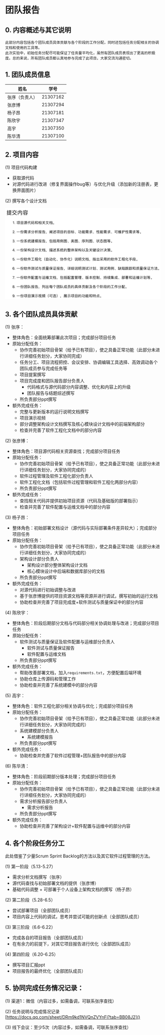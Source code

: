 # 团队报告

## 0. 内容概述与其它说明

    此部分内容包括各个团队成员具体贡献与各个阶段的工作分配，同时还包括任务分配相关的协调文档和使用的工具等。
    此次实验中，初始任务分配尽可能保证了任务量平均化，虽然有团队成员表现出了更高的积极度。总的来说，所有团队成员都认真地参与完成了此项目，大家交流沟通密切。

## 1. 团队成员信息

| 姓名           | 学号     |
| -------------- | -------- |
| 张序（负责人） | 21307162 |
| 张彦博         | 21307294 |
| 杨子昂         | 21307181 |
| 陈欣宇         | 21307347 |
| 高宇           | 21307350 |
| 陈华清         | 21307100 |

## 2. 项目内容

(1) 项目代码构建

* 获取源代码
* 对源代码进行改进（修复界面操作bug等）与优化升级（添加新的注册表，更换界面图片）

(2) 撰写各个设计文档

![1718782090665](image/README/1718782090665.png)

## 3. 各个团队成员具体贡献

(1) 张序：

* 整体角色：全面统筹部署此次项目；完成部分项目任务
* 原始分配任务：
  * 协作完善初始项目骨架（给予已有项目），使之具备正常功能（此部分未进行详细任务划分，大家协同完成）
  * 任务分工、项目流程把控、会议安排、协调编辑工具选择、高效调动各个团队成员参与完成任务等
  * 项目提案撰写
  * 项目完成度和团队报告部分负责人
    * 代码格式与源代码部分内容调整、优化和内容上的升级
    * 团队报告与结题综述撰写
  * 所负责部分ppt撰写
* 额外完成任务：
  * 完整与更新版本的运行说明文档撰写
  * 项目演示视频
  * 部分调整架构设计文档撰写及核心模块设计文档中的前端架构部分
  * 检查并完善了软件工程化文档中的部分内容

(2) 张彦博：

* 整体角色：项目源代码相关资源查找；完成部分项目任务
* 原始分配任务：
  * 协作完善初始项目骨架（给予已有项目），使之具备正常功能（此部分未进行详细任务划分，大家协同完成的）
  * 软件过程管理及软件工程化部分负责人
  * 软件工程化文档（包括软件过程管理和软件工程化两部分内容）
  * 所负责部分ppt撰写
* 额外完成任务：
  * 查找相关代码并提供初始项目资源（代码及基础版的部署指示）
  * 检查并完善了软件配置与运维文档中的部分内容

(3) 杨子昂：

* 整体角色：初始部署文档设计（源代码与实际部署条件差异较大）；完成部分项目任务
* 原始分配任务：
  * 协作完善初始项目骨架（给予已有项目），使之具备正常功能（此部分未进行详细任务划分，大家协同完成的）
  * 架构设计部分负责人
    * 架构设计部分整体架构设计文档
    * 核心模块设计中后端和数据库部分的文档
  * 所负责部分ppt撰写
* 额外完成任务：
  * 对源代码进行初始调整与改进
  * 基于张彦博提供的项目资源文档等资源并进行调试，撰写初始的运行文档
  * 协助检查并完善了项目完成度+软件测试与质量保证中的部分内容

(4) 陈欣宇：

* 整体角色：阶段后期部分文档与代码部分相关协调处理与改进；完成部分项目任务
* 原始分配任务：
  * 软件测试与质量保证及软件配置与运维部分负责人
    * 软件测试与质量保证报告
    * 软件配置与运维文档
  * 所负责部分ppt撰写
* 额外完成任务：
  * 帮助改善部署文档，加入``requirements.txt``，方便配置后端环境
  * 协助仓库上传源码和管理工作
  * 协助检查并完善了系统建模中的部分内容

(5) 高宇：

* 整体角色：软件工程化部分相关协调与优化；完成部分项目任务
* 原始分配任务：
  * 协作完善初始项目骨架（给予已有项目），使之具备正常功能（此部分未进行详细任务划分，大家协同完成的）
  * 系统建模部分负责人
    * 系统建模报告
  * 所负责部分ppt撰写
* 额外完成任务：
  * 协助检查并完善了软件过程管理+团队报告中的部分内容

(6) 陈华清：

* 整体角色：阶段前期部分版本处理；完成部分项目任务
* 原始分配任务：
  * 协作完善初始项目骨架（给予已有项目），使之具备正常功能（此部分未进行详细任务划分，大家协同完成的）
  * 需求分析报告部分负责人
    * 需求分析报告
  * 所负责部分ppt撰写
* 额外完成任务：
  * 协助检查并完善了架构设计+软件配置与运维中的部分内容

## 4. 各个阶段任务分工

此处借鉴了少量Scrum Sprint Backlog的方法以及其它软件过程管理的方法。

(1) 第一阶段（5.13-5.27）

* 需求分析文档撰写（张序）
* 源代码查找与初始部署文档的提供（张彦博）
* 基础代码调整 + 可部署于个人设备上架构文档的撰写（杨子昂）

(2) 第二阶段（5.28-6.5）

* 尝试部署项目（全部团队成员）
* 项目内容上代码的调试，思考并尝试可能的创新点（全部团队成员）

(3) 第三阶段（6.6-6.22）

* 完成各自的项目报告（全部团队成员）
* 在有余力的前提下，对其它项目报告进行优化（全部团队成员）

(4) 第四阶段（6.20-6.25）

* 撰写项目汇报ppt
* 项目报告的最终优化（全部团队成员）

## 5. 协同完成任务情况记录：

(1) 渠道1：微信（内容过多，如需备调，可联系张序查找）

(2) 任务说明与完成情况记录
[https://docs.qq.com/sheet/DRm9kd1NVQnZVYnFi?tab=BB08J2]()

(3) 线下会议：至少5次（内容过多，如需备调，可联系张序查找）
